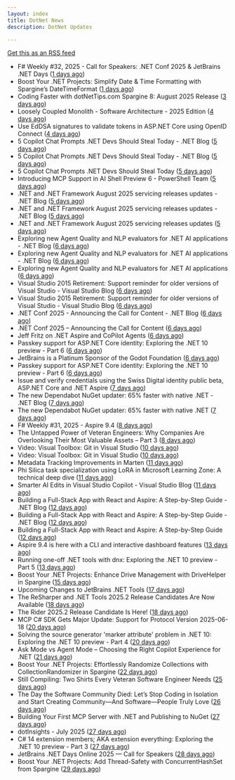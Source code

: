 ```yaml
---
layout: index
title: DotNet News
description: DotNet Updates

---
```


[Get this as an RSS feed](/dotnet.rss)

<!-- news_marker starts -->
- F# Weekly #32, 2025 - Call for Speakers: .NET Conf 2025 &amp; JetBrains .NET Days ([1 days ago](https://dotnetkicks.com/r/727117?url=https://sergeytihon.com/2025/08/10/f-weekly-32-2025-call-for-speakers-net-conf-2025-jetbrains-net-days/))
- Boost Your .NET Projects: Simplify Date & Time Formatting with Spargine’s DateTimeFormat ([1 days ago](https://dotnettips.wordpress.com/2025/08/10/boost-your-net-projects-simplify-date-time-formatting-with-spargines-datetimeformat/))
- Coding Faster with dotNetTips.com Spargine 8: August 2025 Release ([3 days ago](https://dotnettips.wordpress.com/2025/08/08/coding-faster-with-dotnettips-com-spargine-8-august-2025-release/))
- Loosely Coupled Monolith - Software Architecture - 2025 Edition ([4 days ago](https://dotnetkicks.com/r/727008?url=https://codeopinion.com/loosely-coupled-monolith-software-architecture-2025-edition/))
- Use EdDSA signatures to validate tokens in ASP.NET Core using OpenID Connect ([4 days ago](https://dotnetkicks.com/r/726972?url=https://damienbod.com/2025/08/06/use-eddsa-signatures-to-validate-tokens-in-asp-net-core-using-openid-connect/))
- 5 Copilot Chat Prompts .NET Devs Should Steal Today - .NET Blog ([5 days ago](https://dotnetkicks.com/r/726939?url=https://devblogs.microsoft.com/dotnet/5-copilot-chat-prompts-dotnet-devs-should-steal-today/))
- 5 Copilot Chat Prompts .NET Devs Should Steal Today - .NET Blog ([5 days ago](https://dotnetkicks.com/r/726936?url=https://devblogs.microsoft.com/dotnet/5-copilot-chat-prompts-dotnet-devs-should-steal-today/))
- 5 Copilot Chat Prompts .NET Devs Should Steal Today ([5 days ago](https://devblogs.microsoft.com/dotnet/5-copilot-chat-prompts-dotnet-devs-should-steal-today/))
- Introducing MCP Support in AI Shell Preview 6 - PowerShell Team ([5 days ago](https://dotnetkicks.com/r/726864?url=https://devblogs.microsoft.com/powershell/preview-6-ai-shell/))
- .NET and .NET Framework August 2025 servicing releases updates - .NET Blog ([5 days ago](https://dotnetkicks.com/r/726862?url=https://devblogs.microsoft.com/dotnet/dotnet-and-dotnet-framework-august-2025-servicing-updates/))
- .NET and .NET Framework August 2025 servicing releases updates - .NET Blog ([5 days ago](https://dotnetkicks.com/r/726844?url=https://devblogs.microsoft.com/dotnet/dotnet-and-dotnet-framework-august-2025-servicing-updates/))
- .NET and .NET Framework August 2025 servicing releases updates ([5 days ago](https://devblogs.microsoft.com/dotnet/dotnet-and-dotnet-framework-august-2025-servicing-updates/))
- Exploring new Agent Quality and NLP evaluators for .NET AI applications - .NET Blog ([6 days ago](https://dotnetkicks.com/r/726818?url=https://devblogs.microsoft.com/dotnet/exploring-agent-quality-and-nlp-evaluators/))
- Exploring new Agent Quality and NLP evaluators for .NET AI applications - .NET Blog ([6 days ago](https://dotnetkicks.com/r/726814?url=https://devblogs.microsoft.com/dotnet/exploring-agent-quality-and-nlp-evaluators/))
- Exploring new Agent Quality and NLP evaluators for .NET AI applications ([6 days ago](https://devblogs.microsoft.com/dotnet/exploring-agent-quality-and-nlp-evaluators/))
- Visual Studio 2015 Retirement: Support reminder for older versions of Visual Studio - Visual Studio Blog ([6 days ago](https://dotnetkicks.com/r/726809?url=https://devblogs.microsoft.com/visualstudio/visual-studio-2015-retirement-support-reminder-for-older-versions-of-visual-studio/))
- Visual Studio 2015 Retirement: Support reminder for older versions of Visual Studio - Visual Studio Blog ([6 days ago](https://dotnetkicks.com/r/726798?url=https://devblogs.microsoft.com/visualstudio/visual-studio-2015-retirement-support-reminder-for-older-versions-of-visual-studio/))
- .NET Conf 2025 - Announcing the Call for Content - .NET Blog ([6 days ago](https://dotnetkicks.com/r/726779?url=https://devblogs.microsoft.com/dotnet/dotnet-conf-2025-announcing-the-call-for-content/))
- .NET Conf 2025 – Announcing the Call for Content ([6 days ago](https://devblogs.microsoft.com/dotnet/dotnet-conf-2025-announcing-the-call-for-content/))
- Jeff Fritz on .NET Aspire and CoPilot Agents ([6 days ago](https://dotnetkicks.com/r/726734?url=https://jesseliberty.com/2025/08/05/jeff-fritz-on-net-aspire-and-copilot-agents/))
- Passkey support for ASP.NET Core identity: Exploring the .NET 10 preview - Part 6 ([6 days ago](https://dotnetkicks.com/r/726680?url=https://andrewlock.net/exploring-dotnet-10-preview-features-6-passkey-support-for-aspnetcore-identity/))
- JetBrains is a Platinum Sponsor of the Godot Foundation ([6 days ago](https://blog.jetbrains.com/dotnet/2025/08/05/jetbrains-is-a-platinum-sponsor-of-the-godot-foundation/))
- Passkey support for ASP.NET Core identity: Exploring the .NET 10 preview - Part 6 ([6 days ago](https://andrewlock.net/exploring-dotnet-10-preview-features-6-passkey-support-for-aspnetcore-identity/))
- Issue and verify credentials using the Swiss Digital identity public beta, ASP.NET Core and .NET Aspire ([7 days ago](https://dotnetkicks.com/r/726622?url=https://damienbod.com/2025/08/04/issuer-and-verify-credentials-using-the-swiss-digital-identity-public-beta-asp-net-core-and-net-aspire/))
- The new Dependabot NuGet updater: 65% faster with native .NET - .NET Blog ([7 days ago](https://dotnetkicks.com/r/726617?url=https://devblogs.microsoft.com/dotnet/the-new-dependabot-nuget-updater/))
- The new Dependabot NuGet updater: 65% faster with native .NET ([7 days ago](https://devblogs.microsoft.com/dotnet/the-new-dependabot-nuget-updater/))
- F# Weekly #31, 2025 - Aspire 9.4 ([8 days ago](https://dotnetkicks.com/r/726523?url=https://sergeytihon.com/2025/08/02/f-weekly-31-2025-aspire-9-4/))
- The Untapped Power of Veteran Engineers: Why Companies Are Overlooking Their Most Valuable Assets – Part 3 ([8 days ago](https://dotnettips.wordpress.com/2025/08/03/the-untapped-power-of-veteran-engineers-why-companies-are-overlooking-their-most-valuable-assets-part-3/))
- Video: Visual Toolbox: Git in Visual Studio ([10 days ago](https://dotnetkicks.com/r/726482?url=https://jesseliberty.com/2025/08/01/video-visual-toolbox-git-in-visual-studio/))
- Video: Visual Toolbox: Git in Visual Studio ([10 days ago](https://dotnetkicks.com/r/726471?url=https://jesseliberty.com/2025/08/01/video-visual-toolbox-git-in-visual-studio/))
- Metadata Tracking Improvements in Marten ([11 days ago](https://dotnetkicks.com/r/726440?url=https://jeremydmiller.com/2025/07/27/metadata-tracking-improvements-in-marten/))
- Phi Silica task specialization using LoRA in Microsoft Learning Zone: A technical deep dive ([11 days ago](https://dotnetkicks.com/r/726432?url=https://blogs.windows.com/windowsdeveloper/2025/07/31/phi-silica-task-specialization-using-lora-in-microsoft-learning-zone-a-technical-deep-dive/))
- Smarter AI Edits in Visual Studio Copilot - Visual Studio Blog ([11 days ago](https://dotnetkicks.com/r/726416?url=https://devblogs.microsoft.com/visualstudio/smarter-ai-edits-in-visual-studio-copilot/))
- Building a Full-Stack App with React and Aspire: A Step-by-Step Guide - .NET Blog ([12 days ago](https://dotnetkicks.com/r/726391?url=https://devblogs.microsoft.com/dotnet/new-aspire-app-with-react/))
- Building a Full-Stack App with React and Aspire: A Step-by-Step Guide - .NET Blog ([12 days ago](https://dotnetkicks.com/r/726383?url=https://devblogs.microsoft.com/dotnet/new-aspire-app-with-react/))
- Building a Full-Stack App with React and Aspire: A Step-by-Step Guide ([12 days ago](https://devblogs.microsoft.com/dotnet/new-aspire-app-with-react/))
- Aspire 9.4 is here with a CLI and interactive dashboard features ([13 days ago](https://devblogs.microsoft.com/dotnet/announcing-aspire-9-4/))
- Running one-off .NET tools with dnx: Exploring the .NET 10 preview - Part 5 ([13 days ago](https://andrewlock.net/exploring-dotnet-10-preview-features-5-running-one-off-dotnet-tools-with-dnx/))
- Boost Your .NET Projects: Enhance Drive Management with DriveHelper in Spargine ([15 days ago](https://dotnettips.wordpress.com/2025/07/27/boost-your-net-projects-enhance-drive-management-with-spargine/))
- Upcoming Changes to JetBrains .NET Tools ([17 days ago](https://blog.jetbrains.com/dotnet/2025/07/25/upcoming-changes-to-dotnet-tools/))
- The ReSharper and .NET Tools 2025.2 Release Candidates Are Now Available ([18 days ago](https://blog.jetbrains.com/dotnet/2025/07/24/resharper-dot-net-tools-2025-2-release-candidate/))
- The Rider 2025.2 Release Candidate Is Here! ([18 days ago](https://blog.jetbrains.com/dotnet/2025/07/24/the-rider-2025-2-release-candidate/))
- MCP C# SDK Gets Major Update: Support for Protocol Version 2025-06-18 ([20 days ago](https://devblogs.microsoft.com/dotnet/mcp-csharp-sdk-2025-06-18-update/))
- Solving the source generator 'marker attribute' problem in .NET 10: Exploring the .NET 10 preview - Part 4 ([20 days ago](https://andrewlock.net/exploring-dotnet-10-preview-features-4-solving-the-source-generator-marker-attribute-problem-in-dotnet-10/))
- Ask Mode vs Agent Mode – Choosing the Right Copilot Experience for .NET ([21 days ago](https://devblogs.microsoft.com/dotnet/ask-mode-vs-agent-mode/))
- Boost Your .NET Projects: Effortlessly Randomize Collections with CollectionRandomizer in Spargine ([22 days ago](https://dotnettips.wordpress.com/2025/07/20/boost-your-net-projects-effortlessly-randomize-collections-with-collectionrandomizer-in-spargine/))
- Still Compiling: Two Shirts Every Veteran Software Engineer Needs ([25 days ago](https://dotnettips.wordpress.com/2025/07/17/still-compiling-two-shirts-every-veteran-software-engineer-needs/))
- The Day the Software Community Died: Let’s Stop Coding in Isolation and Start Creating Community—And Software—People Truly Love ([26 days ago](https://dotnettips.wordpress.com/2025/07/16/the-day-the-software-community-died-lets-stop-coding-in-isolation-and-start-creating-community-and-software-people-truly-love/))
- Building Your First MCP Server with .NET and Publishing to NuGet ([27 days ago](https://devblogs.microsoft.com/dotnet/mcp-server-dotnet-nuget-quickstart/))
- dotInsights  -  July 2025 ([27 days ago](https://blog.jetbrains.com/dotnet/2025/07/15/dotinsights-july-2025/))
- C# 14 extension members; AKA extension everything: Exploring the .NET 10 preview - Part 3 ([27 days ago](https://andrewlock.net/exploring-dotnet-10-preview-features-3-csharp-14-extensions-members/))
- JetBrains .NET Days Online 2025 — Call for Speakers ([28 days ago](https://blog.jetbrains.com/dotnet/2025/07/14/jetbrains-net-days-online-2025-call-for-speakers/))
- Boost Your .NET Projects: Add Thread-Safety with ConcurrentHashSet from Spargine ([29 days ago](https://dotnettips.wordpress.com/2025/07/13/boost-your-net-projects-add-thread-safety-with-concurrenthashset-from-spargine/))

<!-- news_marker ends -->